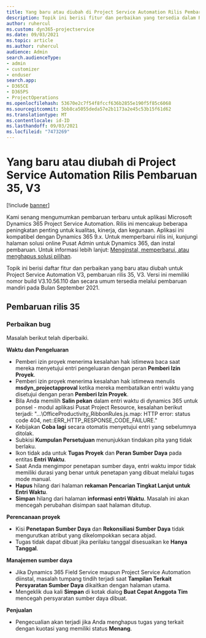 ```yaml
---
title: Yang baru atau diubah di Project Service Automation Rilis Pembaruan 35, V3
description: Topik ini berisi fitur dan perbaikan yang tersedia dalam Rilis Pembaruan Microsoft Dynamics 365 Project Service Automation 35, V3.
author: ruhercul
ms.custom: dyn365-projectservice
ms.date: 09/03/2021
ms.topic: article
ms.author: ruhercul
audience: Admin
search.audienceType:
- admin
- customizer
- enduser
search.app:
- D365CE
- D365PS
- ProjectOperations
ms.openlocfilehash: 53670e2c7f54f8fccf636b2855e190f5f85c6068
ms.sourcegitcommit: 5bb8ca5055deda57e2b1173a2e45c53b15f61d62
ms.translationtype: MT
ms.contentlocale: id-ID
ms.lasthandoff: 09/03/2021
ms.locfileid: "7473269"
---
```

# <a name="whats-new-or-changed-in-project-service-automation-update-release-35-v3"></a>Yang baru atau diubah di Project Service Automation Rilis Pembaruan 35, V3

[!include [banner](../includes/psa-now-project-operations.md)]

Kami senang mengumumkan pembaruan terbaru untuk aplikasi Microsoft Dynamics 365 Project Service Automation. Rilis ini mencakup beberapa peningkatan penting untuk kualitas, kinerja, dan kegunaan. Aplikasi ini kompatibel dengan Dynamics 365 9.x. Untuk memperbarui rilis ini, kunjungi halaman solusi online Pusat Admin untuk Dynamics 365, dan instal pembaruan. Untuk informasi lebih lanjut: [Menginstal, memperbarui, atau menghapus solusi pilihan](/power-platform/admin/install-remove-preferred-solution).

Topik ini berisi daftar fitur dan perbaikan yang baru atau diubah untuk Project Service Automation V3, pembaruan rilis 35, V3. Versi ini memiliki nomor build V3.10.56.110 dan secara umum tersedia melalui pembaruan mandiri pada Bulan September 2021.

## <a name="update-release-35"></a>Pembaruan rilis 35

### <a name="bug-fixes"></a>Perbaikan bug

Masalah berikut telah diperbaiki.

**Waktu dan Pengeluaran**

- Pemberi izin proyek menerima kesalahan hak istimewa baca saat mereka menyetujui entri pengeluaran dengan peran **Pemberi Izin Proyek**.
- Pemberi izin proyek menerima kesalahan hak istimewa menulis **msdyn_projectapproval** ketika mereka membatalkan entri waktu yang disetujui dengan peran **Pemberi Izin Proyek**.
- Bila Anda memilih **Salin pekan** dalam entri waktu di dynamics 365 untuk ponsel - modul aplikasi Pusat Project Resource, kesalahan berikut terjadi: "...\OfficeProductivity_RibbonRules.js.map: HTTP error: status code 404, net::ERR_HTTP_RESPONSE_CODE_FAILURE."
- Kebijakan **Coba lagi** secara otomatis menyetujui entri yang sebelumnya ditolak.
- Subkisi **Kumpulan Persetujuan** menunjukkan tindakan pita yang tidak berlaku.
- Ikon tidak ada untuk **Tugas Proyek** dan **Peran Sumber Daya** pada entitas **Entri Waktu**.
- Saat Anda mengimpor penetapan sumber daya, entri waktu impor tidak memiliki durasi yang benar untuk penetapan yang dibuat melalui tugas mode manual.
- **Hapus** hilang dari halaman **rekaman Pencarian Tingkat Lanjut untuk Entri Waktu**.
- **Simpan** hilang dari halaman **informasi entri Waktu**. Masalah ini akan mencegah perubahan disimpan saat halaman ditutup.

**Perencanaan proyek**

- Kisi **Penetapan Sumber Daya** dan **Rekonsiliasi Sumber Daya** tidak mengurutkan atribut yang dikelompokkan secara abjad.
- Tugas tidak dapat dibuat jika perilaku tanggal disesuaikan ke **Hanya Tanggal**.

**Manajemen sumber daya**

- Jika Dynamics 365 Field Service maupun Project Service Automation diinstal, masalah tumpang tindih terjadi saat **Tampilan Terkait Persyaratan Sumber Daya** dikaitkan dengan halaman utama.
- Mengeklik dua kali **Simpan** di kotak dialog **Buat Cepat Anggota Tim** mencegah persyaratan sumber daya dibuat.

**Penjualan**

- Pengecualian akan terjadi jika Anda menghapus tugas yang terkait dengan kuotasi yang memiliki status **Menang**.
